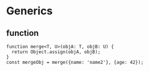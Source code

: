 # Generics

## function
```
function merge<T, U>(objA: T, objB: U) {
  return Object.assign(objA, objB);
}
const mergeObj = merge({name: 'name2'}, {age: 42});
```